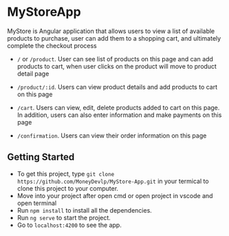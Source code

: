 # MyStoreApp

MyStore is Angular application that allows users to view a list of available products to purchase, user can add them to a shopping cart, and ultimately complete the checkout process

- `/` or `/product`. User can see list of products on this page and can add products to cart, when user clicks on the product will move to product detail page

- `/product/:id`. Users can view product details and add products to cart on this page

- `/cart`. Users can view, edit, delete products added to cart on this page. In addition, users can also enter information and make payments on this page

- `/confirmation`. Users can view their order information on this page

## Getting Started

- To get this project, type `git clone https://github.com/MoneyDevlp/MyStore-App.git` in your termical to clone this project to your computer.
- Move into your project after open cmd or open project in vscode and open terminal
- Run `npm install` to install all the dependencies.
- Run `ng serve` to start the project.
- Go to `localhost:4200` to see the app.
